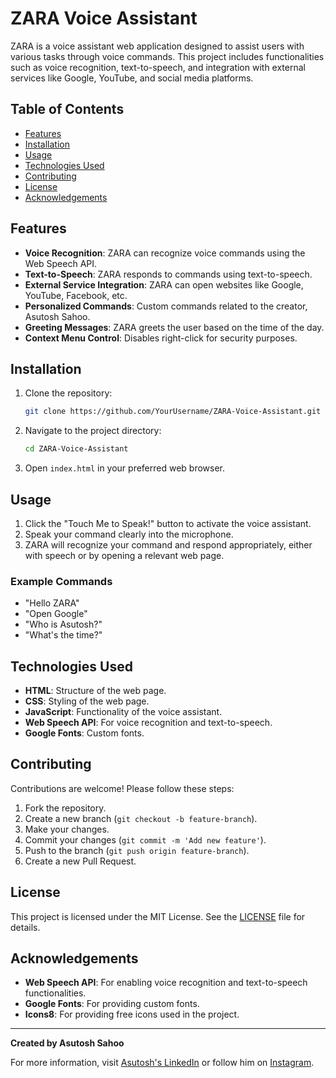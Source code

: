 # ZARA Voice Assistant

ZARA is a voice assistant web application designed to assist users with various tasks through voice commands. This project includes functionalities such as voice recognition, text-to-speech, and integration with external services like Google, YouTube, and social media platforms.

## Table of Contents

- [Features](#features)
- [Installation](#installation)
- [Usage](#usage)
- [Technologies Used](#technologies-used)
- [Contributing](#contributing)
- [License](#license)
- [Acknowledgements](#acknowledgements)

## Features

- **Voice Recognition**: ZARA can recognize voice commands using the Web Speech API.
- **Text-to-Speech**: ZARA responds to commands using text-to-speech.
- **External Service Integration**: ZARA can open websites like Google, YouTube, Facebook, etc.
- **Personalized Commands**: Custom commands related to the creator, Asutosh Sahoo.
- **Greeting Messages**: ZARA greets the user based on the time of the day.
- **Context Menu Control**: Disables right-click for security purposes.

## Installation

1. Clone the repository:
    ```bash
    git clone https://github.com/YourUsername/ZARA-Voice-Assistant.git
    ```
2. Navigate to the project directory:
    ```bash
    cd ZARA-Voice-Assistant
    ```
3. Open `index.html` in your preferred web browser.

## Usage

1. Click the "Touch Me to Speak!" button to activate the voice assistant.
2. Speak your command clearly into the microphone.
3. ZARA will recognize your command and respond appropriately, either with speech or by opening a relevant web page.

### Example Commands

- "Hello ZARA"
- "Open Google"
- "Who is Asutosh?"
- "What's the time?"

## Technologies Used

- **HTML**: Structure of the web page.
- **CSS**: Styling of the web page.
- **JavaScript**: Functionality of the voice assistant.
- **Web Speech API**: For voice recognition and text-to-speech.
- **Google Fonts**: Custom fonts.

## Contributing

Contributions are welcome! Please follow these steps:

1. Fork the repository.
2. Create a new branch (`git checkout -b feature-branch`).
3. Make your changes.
4. Commit your changes (`git commit -m 'Add new feature'`).
5. Push to the branch (`git push origin feature-branch`).
6. Create a new Pull Request.

## License

This project is licensed under the MIT License. See the [LICENSE](LICENSE) file for details.

## Acknowledgements

- **Web Speech API**: For enabling voice recognition and text-to-speech functionalities.
- **Google Fonts**: For providing custom fonts.
- **Icons8**: For providing free icons used in the project.

---

**Created by Asutosh Sahoo**

For more information, visit [Asutosh's LinkedIn](https://www.linkedin.com/in/asutoshsahoo/) or follow him on [Instagram](https://www.instagram.com/dear_asutosh/).
